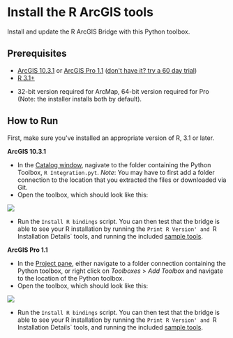 Install the R ArcGIS tools
==========================

Install and update the R ArcGIS Bridge with this Python toolbox.


Prerequisites
-------------

 - [ArcGIS 10.3.1](http://desktop.arcgis.com/en/desktop/) or [ArcGIS Pro 1.1](http://pro.arcgis.com/en/pro-app/) ([don't have it? try a 60 day trial](http://www.esri.com/software/arcgis/arcgis-for-desktop/free-trial))
 - [R 3.1+](http://cran.rstudio.com) 
  + 32-bit version required for ArcMap, 64-bit version required for Pro (Note: the installer installs both by default).

How to Run
----------

First, make sure you've installed an appropriate version of R, 3.1 or later. 

**ArcGIS 10.3.1**
 - In the [Catalog window](http://desktop.arcgis.com/en/desktop/latest/map/working-with-arcmap/what-is-the-catalog-window-.htm), nagivate to the folder containing the Python Toolbox, `R Integration.pyt`. _Note_: You may have to first add a folder connection to the location that you extracted the files or downloaded via Git.
 - Open the toolbox, which should look like this:

![](https://github.com/R-ArcGIS/r-bridge-install/blob/master/img/r-bridge-install-arcmap.png)
 - Run the `Install R bindings` script. You can then test that the bridge is able to see your R installation by running the `Print R Version' and `R Installation Details` tools, and running the included [sample tools](#TODO).

**ArcGIS Pro 1.1**
 - In the [Project pane](https://pro.arcgis.com/en/pro-app/help/projects/the-project-pane.htm), either navigate to a folder connection containing the Python toolbox, or right click on *Toolboxes* > *Add Toolbox* and navigate to the location of the Python toolbox.
 - Open the toolbox, which should look like this:

![](https://github.com/R-ArcGIS/r-bridge-install/blob/master/img/r-bridge-install-pro.png)
  - Run the `Install R bindings` script. You can then test that the bridge is able to see your R installation by running the `Print R Version' and `R Installation Details` tools, and running the included [sample tools](#TODO).

